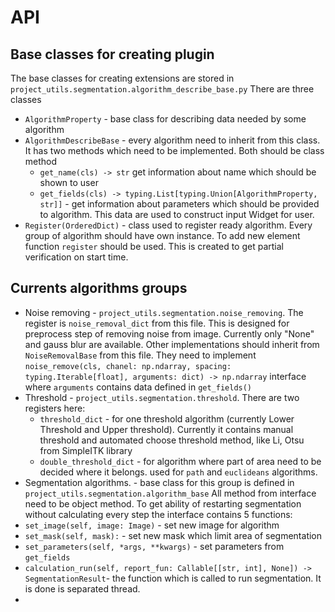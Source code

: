 # API 

## Base classes for creating plugin
The base classes for creating extensions are stored in `project_utils.segmentation.algorithm_describe_base.py` 
There are three classes 

* `AlgorithmProperty` - base class for describing data needed by some algorithm
* `AlgorithmDescribeBase` - every algorithm need to inherit from this class. It has two methods
which need to be implemented. Both should be class method  
    * `get_name(cls) -> str` get information about name which should be shown to user
    * `get_fields(cls) -> typing.List[typing.Union[AlgorithmProperty, str]]` - get information about 
    parameters which should be provided to algorithm. This data are used to construct input Widget for user. 
* `Register(OrderedDict)` - class used to register ready algorithm. Every group of algorithm should have 
own instance. To add new element function `register` should be used. This is created to get partial verification 
on start time. 

## Currents algorithms groups

* Noise removing - `project_utils.segmentation.noise_removing`. The register is `noise_removal_dict`
from this file. This is designed for preprocess step of removing noise from image.
Currently only "None" and gauss blur are available. 
Other implementations should inherit from `NoiseRemovalBase` from this file. 
They need to implement `noise_remove(cls, chanel: np.ndarray, spacing: typing.Iterable[float], arguments: dict) -> np.ndarray`
interface where `arguments` contains data defined in `get_fields()` 
* Threshold - `project_utils.segmentation.threshold`. There are two registers here:
    * `threshold_dict` - for one threshold algorithm (currently Lower Threshold and Upper threshold).
    Currently it contains manual threshold and automated choose threshold method, like Li, Otsu from SimpleITK library
    * `double_threshold_dict` - for algorithm where part of area need to be decided where it belongs.
    used for `path` and `euclideans` algorithms.
* Segmentation algorithms. - base class for this group is defined in `project_utils.segmentation.algorithm_base`
All method from interface need to be object method. 
To get ability of restarting segmentation without calculating every step the interface contains 5 functions:
* `set_image(self, image: Image)` - set new image for algorithm
* `set_mask(self, mask):` - set new mask which limit area of segmentation
* `set_parameters(self, *args, **kwargs)` - set parameters from `get_fields` 
* `calculation_run(self, report_fun: Callable[[str, int], None]) -> SegmentationResult`- 
the function which is called to run segmentation. It is done is separated thread. 
* 
    

